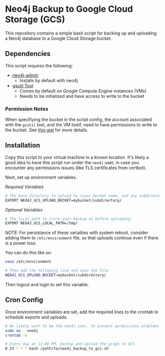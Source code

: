 # Neo4j Backup to Google Cloud Storage (GCS)
This repository contains a simple bash script for backing up and uploading a Neo4j database to a Google Cloud Storage bucket.

## Dependencies
This script requires the following:

* [neo4j-admin](https://neo4j.com/docs/operations-manual/current/tools/neo4j-admin/)
    * Installs by default with neo4j
* [gsutil Tool](https://cloud.google.com/storage/docs/gsutil)
    * Comes by default on Google Compute Engine instances (VMs)
    * Needs to be initialized and have access to write to the bucket

### Permission Notes
When specifiying the bucket in the script config, the account associated with the `gsutil` tool, and the VM itself, need to have permissions to write to the bucket. See [this gist](https://gist.github.com/ryderdamen/926518ddddd46dd4c8c2e4ef5167243d) for more details.

## Installation
Copy this script to your virtual machine in a known location. It's likely a good idea to have this script run under the `neo4j` user, in case you encounter any permissions issues (like TLS certificates from certbot).

Next, set up environment variables.

*Required Variables* 
```bash
# The base directory to upload to (your bucket name, and any subdirectories)
EXPORT NEO4J_GCS_UPLOAD_BUCKET=mybucket/subdirectory/
```

*Optional Variables*
```bash
# The local path to store your backup at before uploading
EXPORT NEO4J_GCS_LOCAL_PATH=/tmp/
```

*NOTE*:
For persistance of these variables with system reboot, consider adding them to `/etc/environment` file, so that uploads continue even if there is a power loss.

You can do this like so:
```bash
nano /etc/environment

# Then add the following line and save the file
NEO4J_GCS_UPLOAD_BUCKET=mybucket/subdirectory/
```
Then logout and login to set this variable.

## Cron Config
Once environment variables are set, add the required lines to the crontab to schedule exports and uploads.

```bash
# We likely want to be the neo4j user, to prevent permissions problems
sudo su - neo4j
crontab -e

# Every day at 11:00 PM, backup and upload the graph to GCS
0 23 * * * bash /path/to/neo4j_backup_to_gcs.sh
```
